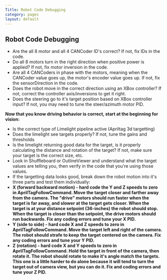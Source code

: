 ```yaml
---
Title: Robot Code Debugging
category: pages
layout: default
---
```

## Robot Code Debugging

* Are the all 8 motor and all 4 CANCoder ID's correct? If not, fix IDs in the code.
* Do all 8 motors turn in the right direction when positive power is applied? If not, fix motor inversion in the code.
* Are all 4 CANCoders in phase with the motors, meaning when the CANCoder value goes up, the motor's encoder value goes up. If not, fix the sensorDirection in the code.
* Does the robot move in the correct direction using an XBox controller? If not, correct the controller axis/inversions to get it right.
* Does the steering go to it's target position based on XBox controller input? If not, you may need to tune the steer/azimuth motor PID.
  
**Now that you know driving behavior is correct, start at the beginning for vision:**

* Is the correct type of Limelight pipeline active (Apriltag 3d targetting)
* Does the limelight see targets properly? If not, tune the gains and thresholds
* Is the limelight returning good data for the target, is it properly calculating the distance and rotation of the target? If not, make sure your target is the correct size, etc.
* Look in Shuffleboard or OutlineViewer and understand what the target values are telling you, then verify in the code that you're using those values.
* If the targetting data looks good, break down the robot motion into it's three parts and test them individually:
* **X (forward backward motion) - hard code the Y and Z speeds to zero in AprilTagFollowCommand. Move the target closer and farther away from the camera. The "drive" motors should run faster when the target is far away, and slower at the target gets closer. When the target is at your distance setpoint (36-inches) the robot should stop. When the target is closer than the setpoint, the drive motors should run backwards. Fix any coding errors and tune your X PID.**
* **Y (side to side) - hard code X and Z speeds to zero in AprilTagFollowCommand. Move the target left and right of the camera. The robot should strafe to keep the target centered on the camera. Fix any coding errors and tune your Y PID.**
* **Z (rotation) - hard code X and Y speeds to zero in AprilTagFollowCommand. Hold the target in front of the camera, then rotate it. The robot should rotate to make it's angle match the targets. This one is a little harder to do alone because it will tend to turn the target out of camera view, but you can do it. Fix and coding errors and tune your Z PID.**
